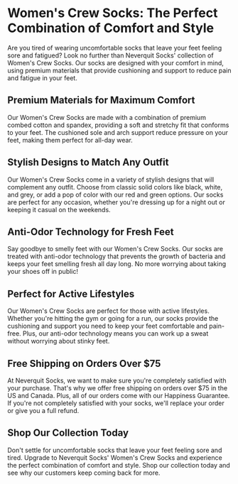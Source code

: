 # Women's Crew Socks: The Perfect Combination of Comfort and Style

Are you tired of wearing uncomfortable socks that leave your feet feeling sore and fatigued? Look no further than Neverquit Socks' collection of Women's Crew Socks. Our socks are designed with your comfort in mind, using premium materials that provide cushioning and support to reduce pain and fatigue in your feet.

## Premium Materials for Maximum Comfort

Our Women's Crew Socks are made with a combination of premium combed cotton and spandex, providing a soft and stretchy fit that conforms to your feet. The cushioned sole and arch support reduce pressure on your feet, making them perfect for all-day wear.

## Stylish Designs to Match Any Outfit

Our Women's Crew Socks come in a variety of stylish designs that will complement any outfit. Choose from classic solid colors like black, white, and grey, or add a pop of color with our red and green options. Our socks are perfect for any occasion, whether you're dressing up for a night out or keeping it casual on the weekends.

## Anti-Odor Technology for Fresh Feet

Say goodbye to smelly feet with our Women's Crew Socks. Our socks are treated with anti-odor technology that prevents the growth of bacteria and keeps your feet smelling fresh all day long. No more worrying about taking your shoes off in public!

## Perfect for Active Lifestyles

Our Women's Crew Socks are perfect for those with active lifestyles. Whether you're hitting the gym or going for a run, our socks provide the cushioning and support you need to keep your feet comfortable and pain-free. Plus, our anti-odor technology means you can work up a sweat without worrying about stinky feet.

## Free Shipping on Orders Over $75

At Neverquit Socks, we want to make sure you're completely satisfied with your purchase. That's why we offer free shipping on orders over $75 in the US and Canada. Plus, all of our orders come with our Happiness Guarantee. If you're not completely satisfied with your socks, we'll replace your order or give you a full refund.

## Shop Our Collection Today

Don't settle for uncomfortable socks that leave your feet feeling sore and tired. Upgrade to Neverquit Socks' Women's Crew Socks and experience the perfect combination of comfort and style. Shop our collection today and see why our customers keep coming back for more.